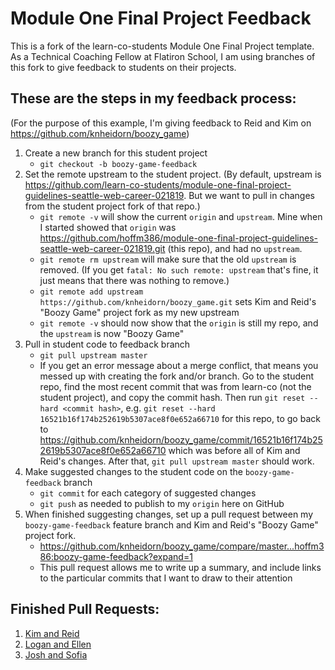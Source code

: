 # Module One Final Project Feedback

This is a fork of the learn-co-students Module One Final Project template.  As a Technical Coaching Fellow at Flatiron School, I am using branches of this fork to give feedback to students on their projects.

## These are the steps in my feedback process:
(For the purpose of this example, I'm giving feedback to Reid and Kim on https://github.com/knheidorn/boozy_game)
1. Create a new branch for this student project
   - `git checkout -b boozy-game-feedback`
2. Set the remote upstream to the student project. (By default, upstream is https://github.com/learn-co-students/module-one-final-project-guidelines-seattle-web-career-021819.  But we want to pull in changes from the student project fork of that repo.)
   - `git remote -v` will show the current `origin` and `upstream`.  Mine when I started showed that `origin` was https://github.com/hoffm386/module-one-final-project-guidelines-seattle-web-career-021819.git (this repo), and had no `upstream`.
   - `git remote rm upstream` will make sure that the old `upstream` is removed.  (If you get `fatal: No such remote: upstream` that's fine, it just means that there was nothing to remove.)
   - `git remote add upstream https://github.com/knheidorn/boozy_game.git` sets Kim and Reid's "Boozy Game" project fork as my new upstream
   - `git remote -v` should now show that the `origin` is still my repo, and the `upstream` is now "Boozy Game"
3. Pull in student code to feedback branch
   - `git pull upstream master`
   - If you get an error message about a merge conflict, that means you messed up with creating the fork and/or branch.  Go to the student repo, find the most recent commit that was from learn-co (not the student project), and copy the commit hash.  Then run `git reset --hard <commit hash>`, e.g. `git reset --hard 16521b16f174b252619b5307ace8f0e652a66710` for this repo, to go back to https://github.com/knheidorn/boozy_game/commit/16521b16f174b252619b5307ace8f0e652a66710 which was before all of Kim and Reid's changes.  After that, `git pull upstream master` should work.
4. Make suggested changes to the student code on the `boozy-game-feedback` branch
   - `git commit` for each category of suggested changes
   - `git push` as needed to publish to my `origin` here on GitHub
5. When finished suggesting changes, set up a pull request between my `boozy-game-feedback` feature branch and Kim and Reid's "Boozy Game" project fork.
   - https://github.com/knheidorn/boozy_game/compare/master...hoffm386:boozy-game-feedback?expand=1
   - This pull request allows me to write up a summary, and include links to the particular commits that I want to draw to their attention

## Finished Pull Requests:
1. [Kim and Reid](https://github.com/knheidorn/boozy_game/pull/2)
2. [Logan and Ellen](https://github.com/loganwohlers/module-one-final-project-guidelines-seattle-web-career-021819/pull/2)
3. [Josh and Sofia](https://github.com/WTFCodingPotato/module-one-final-project-guidelines-seattle-web-career-021819/pull/3)
